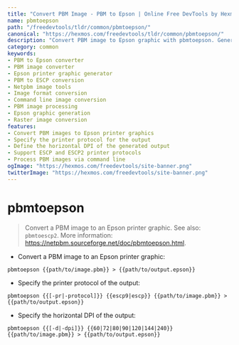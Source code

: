 ```yaml
---
title: "Convert PBM Image - PBM to Epson | Online Free DevTools by Hexmos"
name: pbmtoepson
path: "/freedevtools/tldr/common/pbmtoepson/"
canonical: "https://hexmos.com/freedevtools/tldr/common/pbmtoepson/"
description: "Convert PBM image to Epson graphic with pbmtoepson. Generate Epson printer output from PBM format, supporting DPI and protocol adjustments. Free online tool, no registration required."
category: common
keywords:
- PBM to Epson converter
- PBM image converter
- Epson printer graphic generator
- PBM to ESCP conversion
- Netpbm image tools
- Image format conversion
- Command line image conversion
- PBM image processing
- Epson graphic generation
- Raster image conversion
features:
- Convert PBM images to Epson printer graphics
- Specify the printer protocol for the output
- Define the horizontal DPI of the generated output
- Support ESCP and ESCP2 printer protocols
- Process PBM images via command line
ogImage: "https://hexmos.com/freedevtools/site-banner.png"
twitterImage: "https://hexmos.com/freedevtools/site-banner.png"
---
```


# pbmtoepson

> Convert a PBM image to an Epson printer graphic.
> See also: `pbmtoescp2`.
> More information: <https://netpbm.sourceforge.net/doc/pbmtoepson.html>.

- Convert a PBM image to an Epson printer graphic:

`pbmtoepson {{path/to/image.pbm}} > {{path/to/output.epson}}`

- Specify the printer protocol of the output:

`pbmtoepson {{[-pr|-protocol]}} {{escp9|escp}} {{path/to/image.pbm}} > {{path/to/output.epson}}`

- Specify the horizontal DPI of the output:

`pbmtoepson {{[-d|-dpi]}} {{60|72|80|90|120|144|240}} {{path/to/image.pbm}} > {{path/to/output.epson}}`
